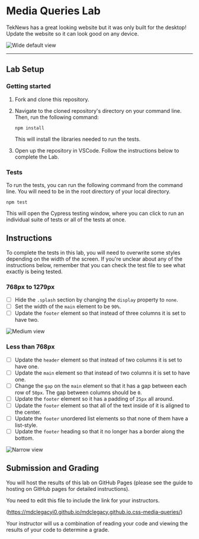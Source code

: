 # Media Queries Lab

TekNews has a great looking website but it was only built for the desktop! Update the website so it can look good on any device.

![Wide default view](./assets/wide-view.png)

---

## Lab Setup

### Getting started

1. Fork and clone this repository.

1. Navigate to the cloned repository's directory on your command line. Then, run the following command:

   ```
   npm install
   ```

   This will install the libraries needed to run the tests.

1. Open up the repository in VSCode. Follow the instructions below to complete the Lab.

### Tests

To run the tests, you can run the following command from the command line. You will need to be in the root directory of your local directory.

```
npm test
```

This will open the Cypress testing window, where you can click to run an individual suite of tests or all of the tests at once.

## Instructions

To complete the tests in this lab, you will need to overwrite some styles depending on the width of the screen. If you're unclear about any of the instructions below, remember that you can check the test file to see what exactly is being tested.

### 768px to 1279px

- [ ] Hide the `.splash` section by changing the `display` property to `none`.
- [ ] Set the width of the `main` element to be `90%`.
- [ ] Update the `footer` element so that instead of three columns it is set to have two.

![Medium view](./assets/medium-view.png)

### Less than 768px

- [ ] Update the `header` element so that instead of two columns it is set to have one.
- [ ] Update the `main` element so that instead of two columns it is set to have one.
- [ ] Change the `gap` on the `main` element so that it has a gap between each row of `50px`. The gap between columns should be `0`.
- [ ] Update the `footer` element so it has a padding of `25px` all around.
- [ ] Update the `footer` element so that all of the text inside of it is aligned to the center.
- [ ] Update the `footer` unordered list elements so that none of them have a list-style.
- [ ] Update the `footer` heading so that it no longer has a border along the bottom.

![Narrow view](./assets/narrow-view.png)

## Submission and Grading

You will host the results of this lab on GitHub Pages (please see the guide to hosting on GitHub pages for detailed instructions).

You need to edit this file to include the link for your instructors.

(https://mdclegacyi0.github.io/mdclegacy.github.io.css-media-queries/)

Your instructor will us a combination of reading your code and viewing the results of your code to determine a grade.
